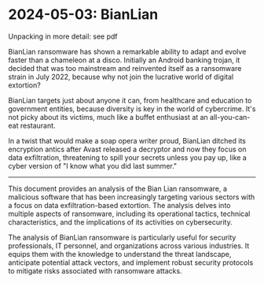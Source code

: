 # 2024-05-03: BianLian

Unpacking in more detail: see pdf

BianLian ransomware has shown a remarkable ability to adapt and evolve faster than a chameleon at a disco. Initially an Android banking trojan, it decided that was too mainstream and reinvented itself as a ransomware strain in July 2022, because why not join the lucrative world of digital extortion?

BianLian targets just about anyone it can, from healthcare and education to government entities, because diversity is key in the world of cybercrime. It's not picky about its victims, much like a buffet enthusiast at an all-you-can-eat restaurant.

In a twist that would make a soap opera writer proud, BianLian ditched its encryption antics after Avast released a decryptor and now they focus on data exfiltration, threatening to spill your secrets unless you pay up, like a cyber version of "I know what you did last summer."

-------

This document provides an analysis of the Bian Lian ransomware, a malicious software that has been increasingly targeting various sectors with a focus on data exfiltration-based extortion. The analysis delves into multiple aspects of ransomware, including its operational tactics, technical characteristics, and the implications of its activities on cybersecurity.

The analysis of BianLian ransomware is particularly useful for security professionals, IT personnel, and organizations across various industries. It equips them with the knowledge to understand the threat landscape, anticipate potential attack vectors, and implement robust security protocols to mitigate risks associated with ransomware attacks.
